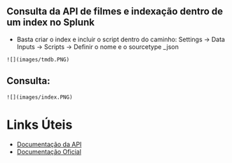 ## Consulta da API de filmes e indexação dentro de um index no Splunk

* Basta criar o index e incluir o script dentro do caminho: Settings -> Data Inputs -> Scripts -> Definir o nome e o sourcetype _json

```
![](images/tmdb.PNG)
```

## Consulta:

```
![](images/index.PNG)
```


# **Links Úteis**
* [Documentação da API](https://www.themoviedb.org/)
* [Documentação Oficial](https://docs.splunk.com/Documentation/SplunkCloud/latest/AdvancedDev/ScriptSetup)